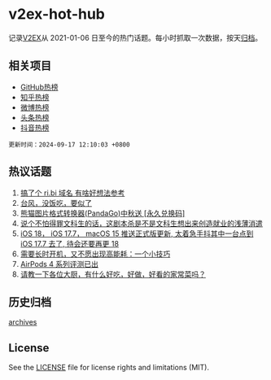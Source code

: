 # v2ex-hot-hub

 记录[V2EX](https://www.v2ex.com/)从 2021-01-06 日至今的热门话题。每小时抓取一次数据，按天[归档](archives)。
 
 ## 相关项目

- [GitHub热榜](https://github.com/lonnyzhang423/github-hot-hub)
- [知乎热榜](https://github.com/lonnyzhang423/zhihu-hot-hub)
- [微博热榜](https://github.com/lonnyzhang423/weibo-hot-hub)
- [头条热榜](https://github.com/lonnyzhang423/toutiao-hot-hub)
- [抖音热榜](https://github.com/lonnyzhang423/douyin-hot-hub)


 `更新时间：2024-09-17 12:10:03 +0800`

## 热议话题

1. [搞了个 ri.bi 域名 有啥好想法参考](https://www.v2ex.com/t/1073371)
1. [台风，没饭吃，要似了](https://www.v2ex.com/t/1073324)
1. [熊猫图片格式转换器(PandaGo)中秋送 [永久兑换码]](https://www.v2ex.com/t/1073426)
1. [说个不怕得罪文科生的话，这剧本杀是不是文科生想出来创造就业的浅薄消遣](https://www.v2ex.com/t/1073384)
1. [iOS 18， iOS 17.7， macOS 15 推送正式版更新, 太着急手抖其中一台点到 iOS 17.7 去了, 待会还要再更 18](https://www.v2ex.com/t/1073397)
1. [需要长时开机，又不愿出现高能耗：一个小技巧](https://www.v2ex.com/t/1073340)
1. [AirPods 4 系列评测已出](https://www.v2ex.com/t/1073373)
1. [请教一下各位大厨，有什么好吃，好做，好看的家常菜吗？](https://www.v2ex.com/t/1073342)

## 历史归档

[archives](archives)

## License

See the [LICENSE](LICENSE) file for license rights and limitations (MIT).
